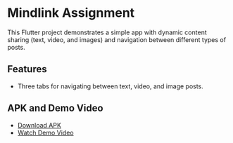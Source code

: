 # Mindlink Assignment

This Flutter project demonstrates a simple app with dynamic content sharing (text, video, and images) and navigation between different types of posts.

## Features
- Three tabs for navigating between text, video, and image posts.

## APK and Demo Video

- [Download APK](https://github.com/official-shashi/Mindlink-Assignment/raw/main/file/app-release.apk)
- [Watch Demo Video](https://github.com/official-shashi/Mindlink-Assignment/blob/main/file/Android%20Emulator%20-%20Pixel_3a_5554%202024-09-05%2016-31-14.mp4)
